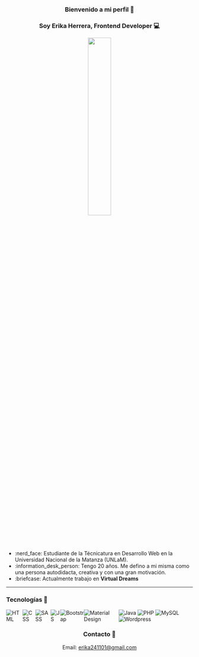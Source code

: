### <h3 align="center">Bienvenido a mi perfil 👋</h3>

### <h3 align="center">Soy Erika Herrera, Frontend Developer :computer:</h3>

<p align="center">
<img src=https://user-images.githubusercontent.com/74168878/184761000-b4727623-e5e2-4c8e-a6b5-a0eb27caecc3.jpg width="35%">
</p>

<ul>
<li>:nerd_face: Estudiante de la Técnicatura en Desarrollo Web en la Universidad Nacional de la Matanza (UNLaM).</li>
<li>:information_desk_person: Tengo 20 años. Me defino a mi misma como una persona autodidacta, creativa y con una gran motivación.</li>
<li>:briefcase: Actualmente trabajo en <strong>Virtual Dreams</strong> </li>
</ul>

<hr></hr>

### Tecnologías :rocket:
<div style="display:flex">
<img alt="HTML" src="https://img.shields.io/badge/HTML-E34F26.svg?logo=html5&logoColor=white">
<img alt="CSS" src="https://img.shields.io/badge/CSS-1572B6.svg?logo=css3&logoColor=white">
<img alt="SASS" src="https://img.shields.io/badge/Sass-hotpink.svg?logo=SASS&logoColor=white">
<img alt="JS" src="https://img.shields.io/badge/JavaScript-F7DF1E.svg?logo=javascript&logoColor=black">
<img alt="Bootstrap" src="https://img.shields.io/badge/Bootstrap-7952B3.svg?logo=bootstrap&logoColor=white">
<img alt="Material Design" src="https://img.shields.io/badge/Material%20Design-0081CB.svg?logo=material-design&logoColor=white">
<div>
<img alt="Java" src="https://custom-icon-badges.herokuapp.com/badge/Java-007396.svg?logo=java&logoColor=white">
<img alt="PHP" src="https://img.shields.io/badge/PHP-777BB4.svg?logo=php&logoColor=white">
<img alt="MySQL" src="https://img.shields.io/badge/MySQL-00f.svg?logo=mysql&logoColor=white">
<img alt="Wordpress" src="https://img.shields.io/badge/Wordpress-21759B?logo=wordpress&logoColor=white">
</div>
</div>

### <h3 align="center"> Contacto :e-mail:</h3>
<p align="center">Email: <a href="mailto:eriherrerait@gmail.com">erika241101@gmail.com</a></p>


<!--
**Eri-random/Eri-random** is a ✨ _special_ ✨ repository because its `README.md` (this file) appears on your GitHub profile.

Here are some ideas to get you started:

- 🔭 I’m currently working on ...
- 🌱 I’m currently learning ...
- 👯 I’m looking to collaborate on ...
- 🤔 I’m looking for help with ...
- 💬 Ask me about ...
- 📫 How to reach me: ...
- 😄 Pronouns: ...
- ⚡ Fun fact: ...
-->

